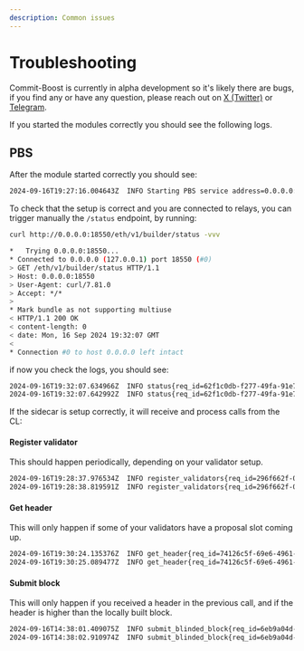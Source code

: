```yaml
---
description: Common issues
---
```


# Troubleshooting

Commit-Boost is currently in alpha development so it's likely there are bugs, if you find any or have any question, please reach out on [X (Twitter)](https://x.com/Commit_Boost) or [Telegram](https://t.me/+Pcs9bykxK3BiMzk5).


If you started the modules correctly you should see the following logs.

## PBS
After the module started correctly you should see:
```bash
2024-09-16T19:27:16.004643Z  INFO Starting PBS service address=0.0.0.0:18550 events_subs=0
```

To check that the setup is correct and you are connected to relays, you can trigger manually the `/status` endpoint, by running:

```bash
curl http://0.0.0.0:18550/eth/v1/builder/status -vvv

*   Trying 0.0.0.0:18550...
* Connected to 0.0.0.0 (127.0.0.1) port 18550 (#0)
> GET /eth/v1/builder/status HTTP/1.1
> Host: 0.0.0.0:18550
> User-Agent: curl/7.81.0
> Accept: */*
>
* Mark bundle as not supporting multiuse
< HTTP/1.1 200 OK
< content-length: 0
< date: Mon, 16 Sep 2024 19:32:07 GMT
<
* Connection #0 to host 0.0.0.0 left intact
```

if now you check the logs, you should see:

```bash
2024-09-16T19:32:07.634966Z  INFO status{req_id=62f1c0db-f277-49fa-91e7-a9a1c2b2a6d3}: ua="curl/7.81.0" relay_check=true
2024-09-16T19:32:07.642992Z  INFO status{req_id=62f1c0db-f277-49fa-91e7-a9a1c2b2a6d3}: relay check successful
```

If the sidecar is setup correctly, it will receive and process calls from the CL:
#### Register validator
This should happen periodically, depending on your validator setup.

```bash
2024-09-16T19:28:37.976534Z  INFO register_validators{req_id=296f662f-0e7a-4f15-be75-55b8ca19ffc0}: ua="Lighthouse/v5.2.1-9e12c21" num_registrations=500
2024-09-16T19:28:38.819591Z  INFO register_validators{req_id=296f662f-0e7a-4f15-be75-55b8ca19ffc0}: register validator successful
```

#### Get header
This will only happen if some of your validators have a proposal slot coming up.

```bash
2024-09-16T19:30:24.135376Z  INFO get_header{req_id=74126c5f-69e6-4961-86a6-6c2597bf15f5 slot=2551052}: ua="Lighthouse/v5.2.1-9e12c21" parent_hash=0x641c99d6e4f14bf6d268eb2a8c0dc51c7030ab24e384c0e679f2a6b438d298ea validator_pubkey=0x84fc20b09496341f24abfcb6f407e916ecc317497c5b1bba4970e50e96cf5e731b88e51753064c30cb221453bd71aebf ms_into_slot=135
2024-09-16T19:30:25.089477Z  INFO get_header{req_id=74126c5f-69e6-4961-86a6-6c2597bf15f5 slot=2551052}: received header block_hash=0x0139686e8d251f010153875270256fce6f298d7b3f3f9129179fb86297dffad3 value_eth="0.001399518501462470"
```

#### Submit block
This will only happen if you received a header in the previous call, and if the header is higher than the locally built block.

```bash
2024-09-16T14:38:01.409075Z  INFO submit_blinded_block{req_id=6eb9a04d-6f79-4295-823f-c054582b3599 slot=2549590}: ua="Lighthouse/v5.2.1-9e12c21" slot_uuid=16186e06-0cd0-47bc-9758-daa1b66eff5c ms_into_slot=1409 block_hash=0xfa135ae6f2bfb32b0a47368f93d69e0a2b3f8b855d917ec61d78e78779edaae6
2024-09-16T14:38:02.910974Z  INFO submit_blinded_block{req_id=6eb9a04d-6f79-4295-823f-c054582b3599 slot=2549590}: received unblinded block
```